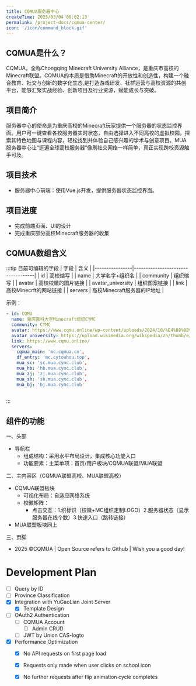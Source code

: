 ```yaml
---
title: CQMUA服务器中心
createTime: 2025/03/04 00:02:13
permalink: /project-docs/cqmua-center/
icon: '/icon/command_block.gif'
---
```


## CQMUA是什么？

CQMUA，全称Chongqing Minecraft University Alliance，是重庆市高校的Minecraft联盟。CQMUA的本质是借助Minecraft的开放性和创造性，构建一个融合教育、社交与创新的数字化生态,是打造游戏研发、社群运营与高校资源的共创平台，能够汇聚实战经验、创新项目及行业资源，赋能成长与突破。


## 项目简介

服务器中心的使命是为重庆高校的Minecraft玩家提供一个服务器的状态监控界面。用户可一键查看各校服务器实时状态，自由选择进入不同高校的虚拟校园，探索其特色地图与课程内容，轻松找到并体验自己感兴趣的学术与创意项目。MUA服务器中心让“逛遍全球高校服务器”像刷社交网络一样简单，真正实现跨校资源触手可及。

<RepoCard repo="CQMUA/ServerCenter4CQMUA"></RepoCard>

## 项目技术

- 服务器中心前端：使用Vue.js开发，提供服务器状态监控界面。

## 项目进度

- 完成前端页面、UI的设计
- 完成重庆部分高校Minecraft服务器的收集

## CQMUA数组含义

:::tip 目前可编辑的字段
| 字段 | 含义 |
|----------------|-----------------------------------|
| id | 高校缩写 |
| name | 大学名字+组织名 |
| community | 组织缩写 |
| avatar | 高校校徽的图片链接 |
| avatar_university | 组织图案链接 |
| link | 高校Minecrft的网站链接 |
| servers | 高校Minecraft服务器的IP地址 |

示例：

```yaml
- id: CQMU
  name: 重庆医科大学Minecraft组织CYMC
  community: CYMC
  avatar: https://www.cqmu.online/wp-content/uploads/2024/10/%E4%B8%8B%E8%BD%BD__1_-removebg-preview.png
  avatar_university: https://upload.wikimedia.org/wikipedia/zh/thumb/e/e1/Chongqing_Medical_University_logo.svg/400px-Chongqing_Medical_University_logo.svg.png
  link: https://www.cqmu.online/
  servers:
    cqmua_main: 'mc.cqmua.cn',
    df_entry: 'mc.cytouhou.top',
    mua_sc: 'sc.mua.cymc.club',
    mua_hb: 'hb.mua.cymc.club',
    mua_zj: 'zj.mua.cymc.club',
    mua_sh: 'sh.mua.cymc.club',
    mua_bj: 'bj.mua.cymc.club'
    
```
:::

## 组件的功能
一、头部

- 导航栏 
  - 组成结构：采用水平布局设计，集成核心功能入口
  - 功能要素：主菜单项：首页/用户板块/CQMUA联盟/MUA联盟

二、主内容区（CQMUA联盟高校、MUA联盟高校）

- CQMUA联盟板块
  - 可视化布局：自适应网络系统
  - 校徽矩阵：
    - 点击交互：1.织标识（校徽+MC组织定制LOGO）2.服务器状态（显示服务器在线个数）3.快速入口（跳转链接）
- MUA联盟板块同上

三、页脚
- 2025 ©CQMUA | Open Source refers to Github | Wish you a good day!



# Development Plan

- [ ] Query by ID
- [ ] Province Classification
- [x] Integration with YuGaoLian Joint Server
    - [x] Template Design
- [ ] OAuth2 Authentication
    - [ ] CQMUA Account
        - [ ] Admin CRUD
    - [ ] JWT by Union CAS-logto
- [x] Performance Optimization
    - [x] No API requests on first page load
    - [x] Requests only made when user clicks on school icon
    - [x] No further requests after flip animation cycle completes





